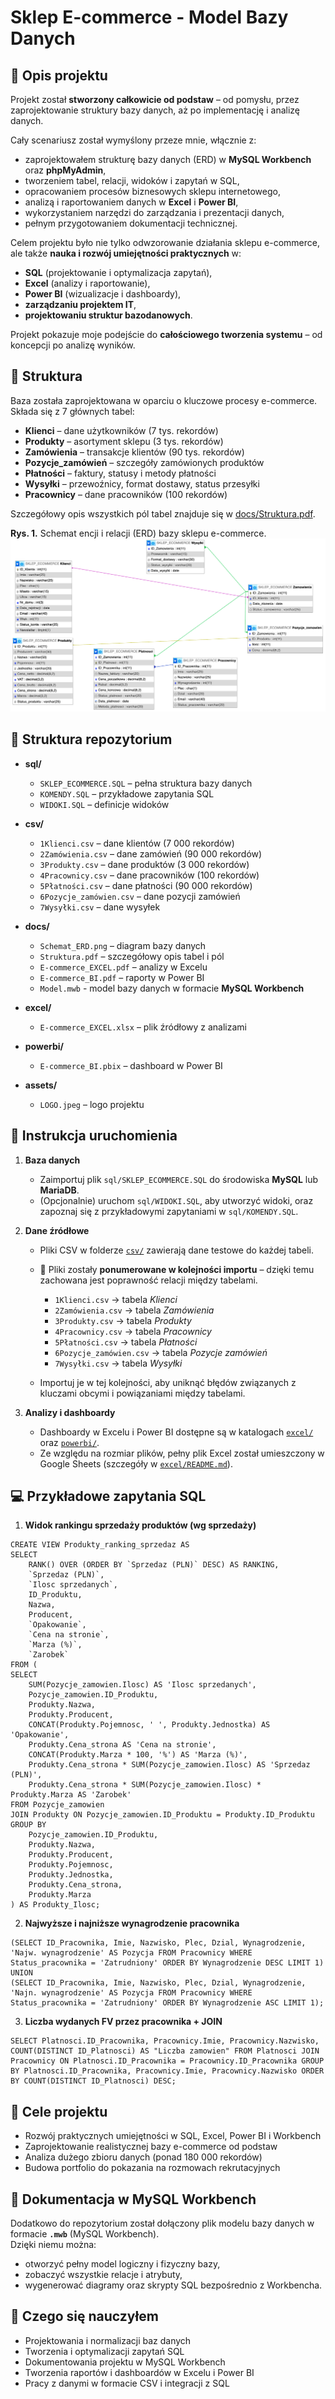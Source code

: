 # Sklep E-commerce - Model Bazy Danych


## 📖 Opis projektu
Projekt został **stworzony całkowicie od podstaw** – od pomysłu, przez zaprojektowanie struktury bazy danych, aż po implementację i analizę danych.  

Cały scenariusz został wymyślony przeze mnie, włącznie z:
- zaprojektowałem strukturę bazy danych (ERD) w **MySQL Workbench** oraz **phpMyAdmin**,  
- tworzeniem tabel, relacji, widoków i zapytań w SQL,  
- opracowaniem procesów biznesowych sklepu internetowego,  
- analizą i raportowaniem danych w **Excel** i **Power BI**,  
- wykorzystaniem narzędzi do zarządzania i prezentacji danych,  
- pełnym przygotowaniem dokumentacji technicznej.  

Celem projektu było nie tylko odwzorowanie działania sklepu e-commerce, ale także **nauka i rozwój umiejętności praktycznych** w:
- **SQL** (projektowanie i optymalizacja zapytań),  
- **Excel** (analizy i raportowanie),  
- **Power BI** (wizualizacje i dashboardy),  
- **zarządzaniu projektem IT**,  
- **projektowaniu struktur bazodanowych**.  

Projekt pokazuje moje podejście do **całościowego tworzenia systemu** – od koncepcji po analizę wyników.


## 🧩 Struktura
Baza została zaprojektowana w oparciu o kluczowe procesy e-commerce.  
Składa się z 7 głównych tabel:  

- **Klienci** – dane użytkowników (7 tys. rekordów)  
- **Produkty** – asortyment sklepu (3 tys. rekordów)  
- **Zamówienia** – transakcje klientów (90 tys. rekordów)  
- **Pozycje_zamówień** – szczegóły zamówionych produktów  
- **Płatności** – faktury, statusy i metody płatności  
- **Wysyłki** – przewoźnicy, format dostawy, status przesyłki  
- **Pracownicy** – dane pracowników (100 rekordów)  

Szczegółowy opis wszystkich pól tabel znajduje się w [docs/Struktura.pdf](docs/Struktura.pdf).

**Rys. 1.** Schemat encji i relacji (ERD) bazy sklepu e-commerce.
![Diagram ERD](docs/Schemat_ERD.png)


## 📂 Struktura repozytorium

- **sql/**
  - `SKLEP_ECOMMERCE.SQL` – pełna struktura bazy danych  
  - `KOMENDY.SQL` – przykładowe zapytania SQL  
  - `WIDOKI.SQL` – definicje widoków  

- **csv/**
  - `1Klienci.csv` – dane klientów (7 000 rekordów)  
  - `2Zamówienia.csv` – dane zamówień (90 000 rekordów)  
  - `3Produkty.csv` – dane produktów (3 000 rekordów)  
  - `4Pracownicy.csv` – dane pracowników (100 rekordów)  
  - `5Płatności.csv` – dane płatności (90 000 rekordów)  
  - `6Pozycje_zamówien.csv` – dane pozycji zamówień  
  - `7Wysyłki.csv` – dane wysyłek  

- **docs/**
  - `Schemat_ERD.png` – diagram bazy danych  
  - `Struktura.pdf` – szczegółowy opis tabel i pól  
  - `E-commerce_EXCEL.pdf` – analizy w Excelu  
  - `E-commerce_BI.pdf` – raporty w Power BI
  - `Model.mwb` - model bazy danych w formacie **MySQL Workbench**

- **excel/**
  - `E-commerce_EXCEL.xlsx` – plik źródłowy z analizami  

- **powerbi/**
  - `E-commerce_BI.pbix` – dashboard w Power BI  

- **assets/**
  - `LOGO.jpeg` – logo projektu

## 🚀 Instrukcja uruchomienia

1. **Baza danych**
   - Zaimportuj plik `sql/SKLEP_ECOMMERCE.SQL` do środowiska **MySQL** lub **MariaDB**.  
   - (Opcjonalnie) uruchom `sql/WIDOKI.SQL`, aby utworzyć widoki, oraz zapoznaj się z przykładowymi zapytaniami w `sql/KOMENDY.SQL`.  

2. **Dane źródłowe**
   - Pliki CSV w folderze [`csv/`](csv/) zawierają dane testowe do każdej tabeli.  
   - 📌 Pliki zostały **ponumerowane w kolejności importu** – dzięki temu zachowana jest poprawność relacji między tabelami.  
     - `1Klienci.csv` → tabela *Klienci*  
     - `2Zamówienia.csv` → tabela *Zamówienia*  
     - `3Produkty.csv` → tabela *Produkty*  
     - `4Pracownicy.csv` → tabela *Pracownicy*  
     - `5Płatności.csv` → tabela *Płatności*  
     - `6Pozycje_zamówien.csv` → tabela *Pozycje zamówień*  
     - `7Wysyłki.csv` → tabela *Wysyłki*  

   - Importuj je w tej kolejności, aby uniknąć błędów związanych z kluczami obcymi i powiązaniami między tabelami.  

3. **Analizy i dashboardy**
   - Dashboardy w Excelu i Power BI dostępne są w katalogach [`excel/`](excel/) oraz [`powerbi/`](powerbi/).  
   - Ze względu na rozmiar plików, pełny plik Excel został umieszczony w Google Sheets (szczegóły w [`excel/README.md`](excel/README.md)).  

## 💻 Przykładowe zapytania SQL

1. **Widok rankingu sprzedaży produktów (wg sprzedaży)**
```
CREATE VIEW Produkty_ranking_sprzedaz AS
SELECT
	RANK() OVER (ORDER BY `Sprzedaz (PLN)` DESC) AS RANKING,
    `Sprzedaz (PLN)`,
    `Ilosc sprzedanych`,
    ID_Produktu,
    Nazwa,
    Producent,
    `Opakowanie`,
    `Cena na stronie`,
    `Marza (%)`,
    `Zarobek`
FROM (
SELECT
	SUM(Pozycje_zamowien.Ilosc) AS 'Ilosc sprzedanych',
    Pozycje_zamowien.ID_Produktu,
    Produkty.Nazwa,
    Produkty.Producent,
    CONCAT(Produkty.Pojemnosc, ' ', Produkty.Jednostka) AS 'Opakowanie',
    Produkty.Cena_strona AS 'Cena na stronie',
    CONCAT(Produkty.Marza * 100, '%') AS 'Marza (%)',
    Produkty.Cena_strona * SUM(Pozycje_zamowien.Ilosc) AS 'Sprzedaz (PLN)',
    Produkty.Cena_strona * SUM(Pozycje_zamowien.Ilosc) * Produkty.Marza AS 'Zarobek'
FROM Pozycje_zamowien
JOIN Produkty ON Pozycje_zamowien.ID_Produktu = Produkty.ID_Produktu
GROUP BY 
    Pozycje_zamowien.ID_Produktu,
    Produkty.Nazwa,
    Produkty.Producent,
    Produkty.Pojemnosc,
    Produkty.Jednostka,
    Produkty.Cena_strona,
    Produkty.Marza
) AS Produkty_Ilosc;
```

2. **Najwyższe i najniższe wynagrodzenie pracownika**
```
(SELECT ID_Pracownika, Imie, Nazwisko, Plec, Dzial, Wynagrodzenie, 'Najw. wynagrodzenie' AS Pozycja FROM Pracownicy WHERE Status_pracownika = 'Zatrudniony' ORDER BY Wynagrodzenie DESC LIMIT 1)
UNION
(SELECT ID_Pracownika, Imie, Nazwisko, Plec, Dzial, Wynagrodzenie, 'Najn. wynagrodzenie' AS Pozycja FROM Pracownicy WHERE Status_pracownika = 'Zatrudniony' ORDER BY Wynagrodzenie ASC LIMIT 1);
```

3. **Liczba wydanych FV przez pracownika + JOIN**
```
SELECT Platnosci.ID_Pracownika, Pracownicy.Imie, Pracownicy.Nazwisko, COUNT(DISTINCT ID_Platnosci) AS "Liczba zamowien" FROM Platnosci JOIN Pracownicy ON Platnosci.ID_Pracownika = Pracownicy.ID_Pracownika GROUP BY Platnosci.ID_Pracownika, Pracownicy.Imie, Pracownicy.Nazwisko ORDER BY COUNT(DISTINCT ID_Platnosci) DESC;
```

## 🎯 Cele projektu
- Rozwój praktycznych umiejętności w SQL, Excel, Power BI i Workbench  
- Zaprojektowanie realistycznej bazy e-commerce od podstaw  
- Analiza dużego zbioru danych (ponad 180 000 rekordów)  
- Budowa portfolio do pokazania na rozmowach rekrutacyjnych
  
## 📐 Dokumentacja w MySQL Workbench

Dodatkowo do repozytorium został dołączony plik modelu bazy danych w formacie **`.mwb`** (MySQL Workbench).  
Dzięki niemu można:

- otworzyć pełny model logiczny i fizyczny bazy,  
- zobaczyć wszystkie relacje i atrybuty,  
- wygenerować diagramy oraz skrypty SQL bezpośrednio z Workbencha.
  
## 🧠 Czego się nauczyłem
- Projektowania i normalizacji baz danych  
- Tworzenia i optymalizacji zapytań SQL  
- Dokumentowania projektu w MySQL Workbench  
- Tworzenia raportów i dashboardów w Excelu i Power BI  
- Pracy z danymi w formacie CSV i integracji z SQL
  

